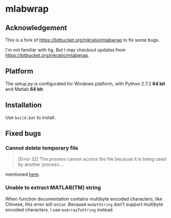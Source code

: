 # mlabwrap

## Acknowledgement

This is a fork of <https://bitbucket.org/nikratio/mlabwrap> to fix some bugs.

I'm not familiar with hg. But I may checkout updates from <https://bitbucket.org/nikratio/mlabwrap>.

## Platform

The setup.py is configurated for Windows platform, with Python 2.7.2 **64 bit** and Matlab **64 bit**.

## Installation

Use `build.bat` to install.

## Fixed bugs

### Cannot delete temporary file

> [Error 32] The process cannot access the file because it is being used by another process:...

mentioned [here](http://obasic.net/how-to-install-mlabwrap-on-windows#comment-11549).

### Unable to extract MATLAB(TM) string

When function documentation contains multibyte encoded characters, like Chinese, this error will occur. Because `mxGetString` don't support multibyte encoded characters. I use `mxArrayToString` instead.
